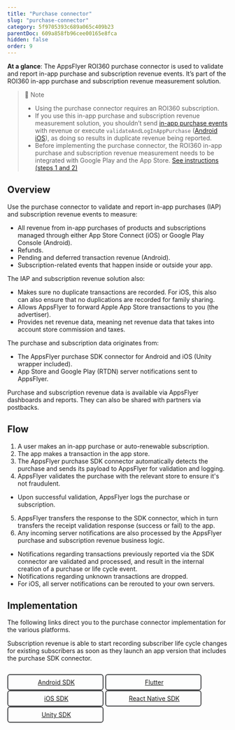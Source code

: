 ```yaml
---
title: "Purchase connector"
slug: "purchase-connector"
category: 5f9705393c689a065c409b23
parentDoc: 609a858fb96cee00165e8fca
hidden: false
order: 9
---
```



**At a glance**: The AppsFlyer ROI360 purchase connector is used to validate and report in-app purchase and subscription revenue events. It’s part of the ROI360 in-app purchase and subscription revenue measurement solution.

> 📘 Note
>
> - Using the purchase connector requires an ROI360 subscription.
> - If you use this in-app purchase and subscription revenue measurement solution, you shouldn’t send [in-app purchase events](https://dev.appsflyer.com/hc/docs/in-app-events-sdk) with revenue or execute `validateAndLogInAppPurchase` ([Android](https://dev.appsflyer.com/hc/docs/validate-and-log-purchase-android) [iOS](https://dev.appsflyer.com/hc/docs/validate-and-log-purchase-ios)), as doing so results in duplicate revenue being reported.
> - Before implementing the purchase connector, the ROI360 in-app purchase and subscription revenue measurement needs to be integrated with Google Play and the App Store. [See instructions (steps 1 and 2)](https://support.appsflyer.com/hc/en-us/articles/7459048170769) 

## Overview

Use the purchase connector to validate and report in-app purchases (IAP) and subscription revenue events to measure:

- All revenue from in-app purchases of products and subscriptions managed through either App Store Connect (iOS) or Google Play Console (Android).
- Refunds.
- Pending and deferred transaction revenue (Android).
- Subscription-related events that happen inside or outside your app.

The IAP and subscription revenue solution also:
- Makes sure no duplicate transactions are recorded. For iOS, this also can also ensure that no duplications are recorded for family sharing.
- Allows AppsFlyer to forward Apple App Store transactions to you (the advertiser).
- Provides net revenue data, meaning net revenue data that takes into account store commission and taxes. 

The purchase and subscription data originates from:
- The AppsFlyer purchase SDK connector for Android and iOS (Unity wrapper included).
- App Store and Google Play (RTDN) server notifications sent to AppsFlyer.

Purchase and subscription revenue data is available via AppsFlyer dashboards and reports. They can also be shared with partners via postbacks.

## Flow

1. A user makes an in-app purchase or auto-renewable subscription.
2. The app makes a transaction in the app store.
3. The AppsFlyer purchase SDK connector automatically detects the purchase and sends its payload to AppsFlyer for validation and logging.
4. AppsFlyer validates the purchase with the relevant store to ensure it's not fraudulent.
  - Upon successful validation, AppsFlyer logs the purchase or subscription.
5. AppsFlyer transfers the response to the SDK connector, which in turn transfers the receipt validation response (success or fail) to the app.
6. Any incoming server notifications are also processed by the AppsFlyer purchase and subscription revenue business logic.
  - Notifications regarding transactions previously reported via the SDK connector are validated and processed, and result in the internal creation of a purchase or life cycle event.
  - Notifications regarding unknown transactions are dropped.
  - For iOS, all server notifications can be rerouted to your own servers.

## Implementation

The following links direct you to the purchase connector implementation for the various platforms.

Subscription revenue is able to start recording subscriber life cycle changes for existing subscribers as soon as they launch an app version that includes the purchase SDK connector.

<style>
  .button-container {
    display: flex;
    max-width:800px;

  }
  .button {
    display: flex;
    justify-content: center;
    align-items: center;
    min-width: 200px;
    border-radius: 6px;
    padding: 8px;
    margin-right: 4px;
   }
  .button:before {  
  	margin-right: 4px;  
  }
  .button {  
    border-radius: 6px;  
    padding: 8px;  
    border: solid 2px #434446;  
  }
  
  .ios:before {  
        content: url("https://files.readme.io/19fdc72-apple-icon.svg");  
  }
  .android:before {  
        content: url("https://files.readme.io/d7dc5a3-android-icon.svg");  
  }
 .unity:before {  
    content: url("https://files.readme.io/59acdf6-unity-icon.svg");  
 }
 .flutter:before {  
    content: url("https://files.readme.io/1f70175-flutter-icon.svg");  
 }
 a[href*=http]:not([href*="dev.appsflyer.com"]):not(.landing-page__social):after 
 {
    display:none !important;

 }
 .cordova:before {  
    content: url("https://files.readme.io/5f757d6-apache_cordova-icon.svg");  
 }
 .capacitor:before {  
    content: url("https://files.readme.io/ad0d405-capacitor-icon.svg");  
 }
 .reactnative:before {  
    content: url("https://files.readme.io/3e1288d-reactnative-icon.svg");  
 }
 a[href*=http]:not([href*="dev.appsflyer.com"]):not(.landing-page__social):after 
 {
    display:none !important;

 }
 
</style>
<div class="button-container">
<p>
  <a class="button android" href="https://dev.appsflyer.com/hc/docs/purchase-connector-android">Android SDK</a>
  <a class="button ios" href="https://dev.appsflyer.com/hc/docs/purchase-connector-ios">iOS SDK</a>
  <a class="button unity" href="https://dev.appsflyer.com/hc/docs/purchase-connector-unity">Unity SDK</a>
</p>
<p>
  <a target="_blank" class="button flutter" href="https://github.com/AppsFlyerSDK/appsflyer-flutter-plugin/blob/feature/add_purchase_connector/doc/PurchaseConnector.md">Flutter</a>
  <a class="button reactnative" href="https://dev.appsflyer.com/hc/docs/rn_purchaseconnector">React Native SDK</a>
</p>
</div>
